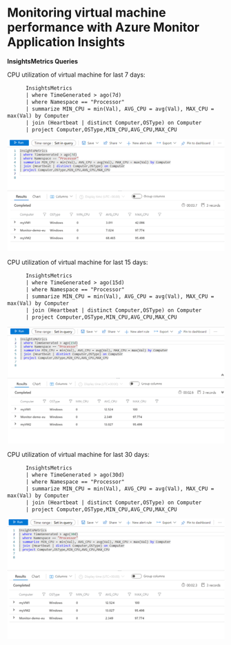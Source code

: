 # Monitoring virtual machine performance with Azure Monitor Application Insights

**InsightsMetrics Queries**

CPU utilization of virtual machine for last 7 days:

          InsightsMetrics
          | where TimeGenerated > ago(7d)
          | where Namespace == "Processor"
          | summarize MIN_CPU = min(Val), AVG_CPU = avg(Val), MAX_CPU = max(Val) by Computer
          | join (Heartbeat | distinct Computer,OSType) on Computer
          | project Computer,OSType,MIN_CPU,AVG_CPU,MAX_CPU

<img src="Images/InsightsMetrics CPU 7days.png">

     
CPU utilization of virtual machine for last 15 days:

          InsightsMetrics
          | where TimeGenerated > ago(15d)
          | where Namespace == "Processor"
          | summarize MIN_CPU = min(Val), AVG_CPU = avg(Val), MAX_CPU = max(Val) by Computer
          | join (Heartbeat | distinct Computer,OSType) on Computer
          | project Computer,OSType,MIN_CPU,AVG_CPU,MAX_CPU
          
<img src="Images/InsightsMetrics CPU 15days.png">

CPU utilization of virtual machine for last 30 days:

          InsightsMetrics
          | where TimeGenerated > ago(30d)
          | where Namespace == "Processor"
          | summarize MIN_CPU = min(Val), AVG_CPU = avg(Val), MAX_CPU = max(Val) by Computer
          | join (Heartbeat | distinct Computer,OSType) on Computer
          | project Computer,OSType,MIN_CPU,AVG_CPU,MAX_CPU
          
<img src="Images/InsightsMetrics CPU 30days.png">


